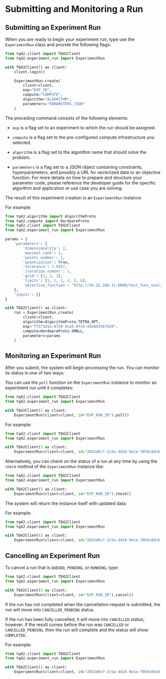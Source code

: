 # Submitting and Monitoring a Run

## Submitting an Experiment Run

When you are ready to begin your experiment run, type use the `ExperimentRun` class and provide the following flags:

```python
from tq42.client import TQ42Client
from tq42.experiment_run import ExperimentRun

with TQ42Client() as client:
    client.login()

    ExperimentRun.create(
        client=client,
        exp="EXP_ID",
        compute="COMPUTE",
        algorithm="ALGORITHM",
        parameters="PARAMETERS_JSON"
    )
```

The preceding command consists of the following elements:

- `exp` is a flag set to an experiment to which the run should be assigned.

- `compute` is a flag set to the pre-configured compute infrastructure you selected.

- `algorithm` is a flag set to the algorithm name that should solve the problem.

- `parameters` is a flag set to a JSON object containing constraints, hyperparameters, and possibly a URL for vectorized data or an objective function. For more details on how to prepare and structure your parameter code, please reference the developer guide for the specific algorithm and application or use case you are solving.

The result of this experiment creation is an `ExperimentRun` instance.

For example:

```python
from tq42.algorithm import AlgorithmProto
from tq42.compute import HardwareProto
from tq42.client import TQ42Client
from tq42.experiment_run import ExperimentRun

params = {
    'parameters': {
        'dimensionality': 2,
        'maximal_rank': 1,
        'points_number': 1,
        'quantization': True,
        'tolerance': 3.9997,
        'iteration_number': 1,
        'grid': [1, 2, 3],
        'limits': [1, 2, 3, 4, 5, 6],
        'objective_function': 'http://34.32.169.11:8000/test_func_eval/Ackley/'
    },
    'inputs': {}
}

with TQ42Client() as client:
    run = ExperimentRun.create(
        client=client,
        algorithm=AlgorithmProto.TETRA_OPT,
        exp="ff573d1a-b759-4ca5-8fc6-43ed42567420",
        compute=HardwareProto.SMALL,
        parameters=params
    )
```

## Monitoring an Experiment Run

After you submit, the system will begin processing the run. You can monitor its status in one of two ways:

You can use the `poll` function on the `ExperimentRun` instance to monitor an experiment run until it completes:

```python
from tq42.client import TQ42Client
from tq42.experiment_run import ExperimentRun

with TQ42Client() as client:
    ExperimentRun(client=client, id="EXP_RUN_ID").poll()
```

For example:

```python
from tq42.client import TQ42Client
from tq42.experiment_run import ExperimentRun

with TQ42Client() as client:
    ExperimentRun(client=client, id="2852d0c7-2c5a-4d24-9e1e-f859c0dc6f81").poll()
```

Alternatively, you can check on the status of a run at any time by using the `check`
method of the `ExperimentRun` instance like:
```python
from tq42.client import TQ42Client
from tq42.experiment_run import ExperimentRun

with TQ42Client() as client:
    ExperimentRun(client=client, id="EXP_RUN_ID").check()
```

The system will return the instance itself with updated data.

For example:

```python
from tq42.client import TQ42Client
from tq42.experiment_run import ExperimentRun

with TQ42Client() as client:
    ExperimentRun(client=client, id="2852d0c7-2c5a-4d24-9e1e-f859c0dc6f81").check()
```


## Cancelling an Experiment Run

To cancel a run that is `QUEUED`, `PENDING`, or `RUNNING`, type:

```python
from tq42.client import TQ42Client
from tq42.experiment_run import ExperimentRun

with TQ42Client() as client:
    ExperimentRun(client=client, id="EXP_RUN_ID").cancel()
```

If the run has not completed when the cancellation request is submitted, the run will move into `CANCELLED_PENDING` status.

If the run has been fully cancelled, it will move into `CANCELLED` status; however, if the result comes before the run was `CANCELLED` or `CANCELLED_PENDING`, then the run will complete and the status will show `COMPLETED`.

For example:
```python
from tq42.client import TQ42Client
from tq42.experiment_run import ExperimentRun

with TQ42Client() as client:
    ExperimentRun(client=client, id="2852d0c7-2c5a-4d24-9e1e-f859c0dc6f81").cancel()
```
